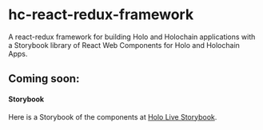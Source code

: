 # hc-react-redux-framework
A react-redux framework for building Holo and Holochain applications with a Storybook library of React Web Components for Holo and Holochain Apps.

## Coming soon: 
#### Storybook
Here is a Storybook of the components at [Holo Live Storybook](!https://Holo-Host.github.io/hc-react-redux-framework/).
